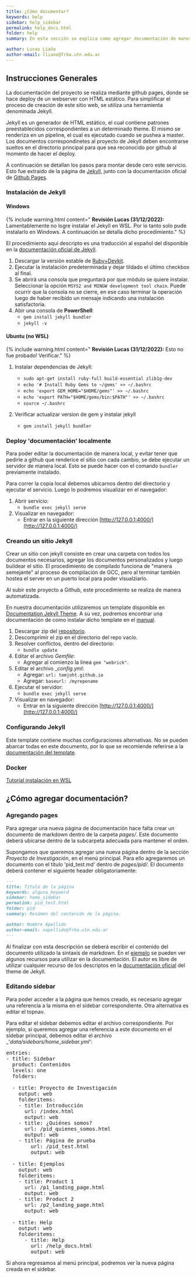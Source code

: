 ```yaml
---
title: ¿Cómo documentar?
keywords: help
sidebar: help_sidebar
permalink: help_docs.html
folder: help
summary: En esta sección se explica como agregar documentación de manera ágil. Se explica un poco el funcionamiento de Jekyll, en conjunto con el theme seleccionado.

author: Lucas Liaño
author-email: lliano@frba.utn.edu.ar
---
```


## Instrucciones Generales

La documentación del proyecto se realiza mediante github pages, donde se hace deploy de un webserver con HTML estático. Para simplificar el proceso de creación de este sitio web, se utiliza una herramienta denominada Jekyll.

Jekyll es un generador de HTML estático, el cual contiene patrones preestablecidos correspondientes a un determinado theme. El mismo se renderiza en un pipeline, el cual es ejecutado cuando se pushea a master. Los documentos correspondinetes al proyecto de Jekyll deben encontrarse sueltos en el directorio principal para que sea reconocido por github al momento de hacer el deploy. 

A continuación se detallan los pasos para montar desde cero este servicio. Esto fue extraido de la página de [Jekyll](https://jekyllrb.com/docs/installation/windows/), junto con la documentación oficial de [Github Pages](https://docs.github.com/en/pages/setting-up-a-github-pages-site-with-jekyll/about-github-pages-and-jekyll).

### Instalación de Jekyll
#### Windows
{% include warning.html content=" **Revisión Lucas (31/12/2022):** Lamentablemente no logre instalar el Jekyll en WSL. Por lo tanto solo pude instalarlo en Windows. A continuación se detalla dicho procedimiento." %}


El procedimiento aquí descripto es una traducción al español del disponible en la [documentación oficial de Jekyll](https://jekyllrb.com/docs/installation/windows/).

1. Descargar la versión estable de [Ruby+Devkit](https://rubyinstaller.org/downloads/).
1. Ejecutar la instalación predeterminada y dejar tildado el último checkbox al final.
1. Se abrirá una consola que preguntará por que módulo se quiere instalar. Seleccionar la opción `MSYS2 and MINGW development tool chain`. Puede ocurrir que la consola no se cierre, en ese caso terminar la operación luego de haber recibido un mensaje indicando una instalación satisfactoria.
1. Abir una consola de **PowerShell**:
    * `gem install jekyll bundler`
    * `jekyll -v`



#### Ubuntu (no WSL)

{% include warning.html content=" **Revisión Lucas (31/12/2022):** Esto no fue probado! Verificar." %}


1. Instalar dependencias de Jekyll:
    * `sudo apt-get install ruby-full build-essential zlib1g-dev`
    * `echo '# Install Ruby Gems to ~/gems' >> ~/.bashrc`
    * `echo 'export GEM_HOME="$HOME/gems"' >> ~/.bashrc`
    * `echo 'export PATH="$HOME/gems/bin:$PATH"' >> ~/.bashrc`
    * `source ~/.bashrc`

1. Verificar actualizar version de gem y instalar jekyll
    * `gem install jekyll bundler`


### Deploy 'documentación' localmente
Para poder editar la documentación de manera local, y evitar tener que pedirle a github que renderice el sitio con cada cambio, se debe ejecutar un servidor de manera local. Esto se puede hacer con el comando `bundler` previamente instalado.

Para correr la copia local debemos ubicarnos dentro del directorio y ejecutar el servicio. Luego lo podremos visualizar en el navegador:

1. Abrir servicio:
    * `bundle exec jekyll serve`
1. Visualizar en navegador:
    * Entrar en la siguiente dirección [http://127.0.0.1:4000/](http://127.0.0.1:4000/)

### Creando un sitio Jekyll

Crear un sitio con jekyll consiste en crear una carpeta con todos los documentos necesarios, agregar los documentos personalizados y luego buildear el sitio. El procedimiento de compilado funciona de "manera semejante" al proceso de compilación de GCC, pero al terminar también hostea el server en un puerto local para poder visualziarlo.

Al subir este proyecto a Github, este procedimiento se realiza de manera automatizada. 

En nuestra documentación utilizaremos un template disponible en [Documentation Jekyll Theme](https://jekyllthemes.io/theme/documentation). A su vez, podremos encontrar una documentación de como instalar dicho template en el [manual](https://idratherbewriting.com/documentation-theme-jekyll/#build-the-theme).

1. Descargar zip del [repositorio](https://github.com/tomjoht/documentation-theme-jekyll).
1. Descomprimir el zip en el directorio del repo vacío. 
1. Resolver conflictos, dentro del directorio:
    * `bundle update`
1. Editar el archivo _Gemfile_:
    * Agregar al comienzo la linea `gem "webrick"`.
1. Editar el archivo __config.yml_:
    * Agregar: `url: tomjoht.github.io`
    * Agregar: `baseurl: /myreponame`
1. Ejecutar el servidor:
    * `bundle exec jekyll serve`
1. Visualizar en navegador:
    * Entrar en la siguiente dirección [http://127.0.0.1:4000/](http://127.0.0.1:4000/)

### Configurando Jekyll
Este template contiene muchas configuraciones alternativas. No se pueden abarcar todas en este documento, por lo que se recomiende referirse a la [documentación del template](https://idratherbewriting.com/documentation-theme-jekyll/index.html).


### Docker
[Tutorial instalación en WSL](https://docs.docker.com/desktop/windows/wsl/)



## ¿Cómo agregar documentación?
### Agregando pages

Para agregar una nueva página de documentación hace falta crear un documento de markdown dentro de la carpeta _pages/_. Este documento deberá ubicarse dentro de la subcarpeta adecuada para mantener el orden.

Supongamos que queremos agregar una nueva página dentro de la sección _Proyecto de Investigación_, en el menú principal. Para ello agregaremos un documento con el título 'pid_test.md' dentro de _pages/pid/_. El documento deberá contener el siguiente header obligatoriamente:

```markdown
---
title: Título de la página
keywords: alguna_keyword
sidebar: home_sidebar
permalink: pid_test.html
folder: pid
summary: Resúmen del contenido de la página.

author: Nombre Apellido
author-email: napellido@frba.utn.edu.ar
---
```

Al finalizar con esta descripción se deberá escribir el contenido del documento utilizado la sintaxis de markdown. En el [ejemplo](help_empty_example.html) se pueden ver algunos recursos para utilizar en la documentación. El autor es libre de utilizar cualquier recurso de los descriptos en la [documentación oficial](https://idratherbewriting.com/documentation-theme-jekyll/mydoc_adding_tooltips.html) del theme de Jekyll.

### Editando sidebar

Para poder acceder a la página que hemos creado, es necesario agregar una referencia a la misma en el sidebar correspondiente. Otra alternativa es editar el topnav.

Para editar el sidebar debemos editar el archivo correspondiente. Por ejemplo, si queremos agregar una referencia a este documento en el sidebar principal, debemos editar el archivo _'_data/sidebars/home_sidebar.yml'_:


<pre>
entries:
- title: Sidebar
  product: Contenidos
  levels: one
  folders:
  
  - title: Proyecto de Investigación
    output: web
    folderitems:
    - title: Introducción
      url: /index.html
      output: web
    - title: ¿Quiénes somos?
      url: /pid_quienes_somos.html
      output: web
<span class="red">    - title: Página de prueba</span>
<span class="red">        url: /pid_test.html</span>
<span class="red">        output: web</span>

  - title: Ejemplos
    output: web
    folderitems:
    - title: Product 1
      url: /p1_landing_page.html
      output: web
    - title: Product 2
      url: /p2_landing_page.html
      output: web

  - title: Help
    output: web
    folderitems:
      - title: Help
        url: /help_docs.html
        output: web
</pre>


Si ahora regresamos al menú principal, podremos ver la nueva página creada en el sidebar.